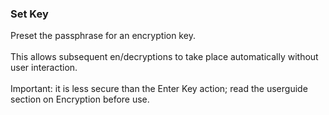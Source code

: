 ### Set Key

Preset the passphrase for an encryption key.\
\
This allows subsequent en/decryptions to take place automatically
without user interaction.\
\
Important: it is less secure than the Enter Key action; read the
userguide section on Encryption before use.
